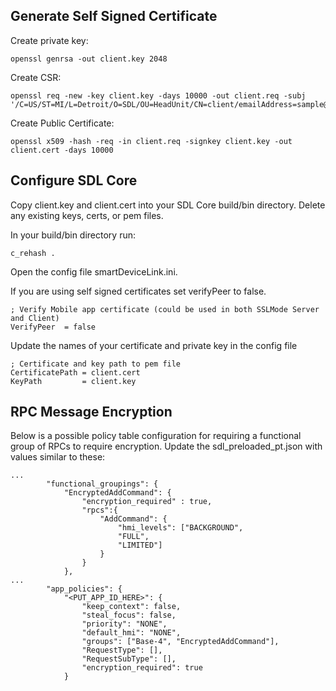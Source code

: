 ## Generate Self Signed Certificate

Create private key:
```
openssl genrsa -out client.key 2048
```

Create CSR:
```
openssl req -new -key client.key -days 10000 -out client.req -subj '/C=US/ST=MI/L=Detroit/O=SDL/OU=HeadUnit/CN=client/emailAddress=sample@sdl.com'
```

Create Public Certificate:
```
openssl x509 -hash -req -in client.req -signkey client.key -out client.cert -days 10000
```

## Configure SDL Core

Copy client.key and client.cert into your SDL Core build/bin directory. Delete any existing keys, certs, or pem files.

In your build/bin directory run:
```
c_rehash .
```

Open the config file smartDeviceLink.ini.

If you are using self signed certificates set verifyPeer to false.
```
; Verify Mobile app certificate (could be used in both SSLMode Server and Client)
VerifyPeer  = false
```

Update the names of your certificate and private key in the config file
```
; Certificate and key path to pem file
CertificatePath = client.cert
KeyPath         = client.key
```

## RPC Message Encryption

Below is a possible policy table configuration for requiring a functional group of RPCs to require encryption. Update the sdl_preloaded_pt.json with values similar to these:

```
...
        "functional_groupings": {
            "EncryptedAddCommand": {
                "encryption_required" : true,
                "rpcs":{
                    "AddCommand": {
                        "hmi_levels": ["BACKGROUND",
                        "FULL",
                        "LIMITED"]
                    }
                }
            },
...
        "app_policies": {
            "<PUT_APP_ID_HERE>": {
                "keep_context": false,
                "steal_focus": false,
                "priority": "NONE",
                "default_hmi": "NONE",
                "groups": ["Base-4", "EncryptedAddCommand"],
                "RequestType": [],
                "RequestSubType": [],
                "encryption_required": true
            }
```

